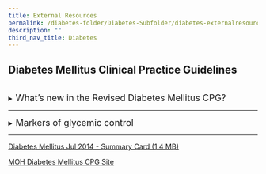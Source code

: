 ```yaml
---
title: External Resources
permalink: /diabetes-folder/Diabetes-Subfolder/diabetes-externalresources
description: ""
third_nav_title: Diabetes
---
```

## Diabetes Mellitus Clinical Practice Guidelines

<br>

<details><summary><font size="+1">What’s new in the Revised Diabetes Mellitus CPG?</font></summary>
	
<iframe width="560" height="315" src="https://www.youtube.com/embed/zwfqn2Tl6lw" title="YouTube video player" frameborder="0" allow="accelerometer; autoplay; clipboard-write; encrypted-media; gyroscope; picture-in-picture" allowfullscreen></iframe>
	
</details>
<hr>
<details><summary><font size="+1">Markers of glycemic control</font></summary>
	
<iframe width="560" height="315" src="https://www.youtube.com/embed/MElQ1DCoGTk" title="YouTube video player" frameborder="0" allow="accelerometer; autoplay; clipboard-write; encrypted-media; gyroscope; picture-in-picture" allowfullscreen></iframe>
	
</details>
<hr>

[Diabetes Mellitus Jul 2014 - Summary Card (1.4 MB)](/files/cpg_diabetes-mellitus-summary-card---jul-2014.pdf)

[MOH Diabetes Mellitus CPG Site](https://www.moh.gov.sg/hpp/doctors/guidelines/GuidelineDetails/cpgmed_diabetes_mellitus)
